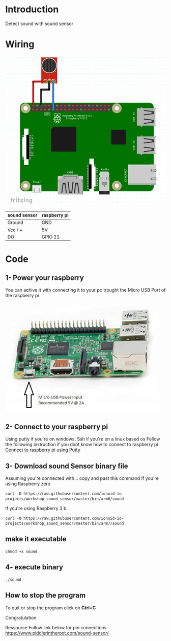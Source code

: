 # Introduction
Detect sound with sound sensor 

# Wiring

![sound](doc/img/scheme.png)

|sound sensor      |  raspberry pi  |
|------------------|----------------|
| Ground 		   | GND            |
| Vcc / + 		   | 5V             |
| DO 			   | GPIO 21        |

# Code

## 1- Power your raspberry

You can achive it with connecting it to your pc trought the Micro USB Port of the raspberry pi

![power](doc/img/1-min.jpg)

## 2- Connect to your raspberry pi
Using putty if you're on windows, Ssh if you're on a linux based os
Follow the following instruction if you dont know how to connect to raspberry pi
[Connect to raspberry pi using Putty](https://github.com/ionoid-io-projects/workshop/blob/master/doc/od-iot-raspbian-rpi-zero-windows.md#5-first-boot)

## 3- Download sound Sensor binary file

Assuming you're connected with... copy and past this command
If you're using Raspberry zero
```
curl -O https://raw.githubusercontent.com/ionoid-io-projects/workshop_sound_sensor/master/bin/arm6/sound
```

If you're using Raspberry 3 b
```
curl -O https://raw.githubusercontent.com/ionoid-io-projects/workshop_sound_sensor/master/bin/arm7/sound
```
## make it executable
```
chmod +x sound
```

## 4- execute binary
```
./sound
```

## How to stop the program
To quit or stop the program click on **Ctrl+C**


Congratulation.

Ressource
Follow link below for pin connections 
https://www.piddlerintheroot.com/sound-sensor/